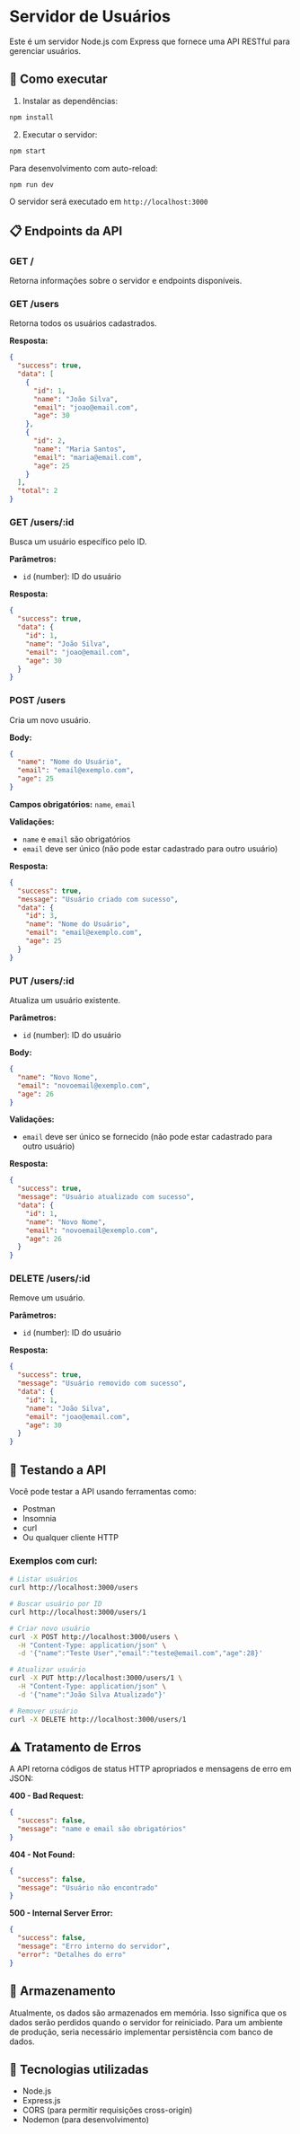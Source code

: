 # Servidor de Usuários

Este é um servidor Node.js com Express que fornece uma API RESTful para gerenciar usuários.

## 🚀 Como executar

1. Instalar as dependências:
```bash
npm install
```

2. Executar o servidor:
```bash
npm start
```

Para desenvolvimento com auto-reload:
```bash
npm run dev
```

O servidor será executado em `http://localhost:3000`

## 📋 Endpoints da API

### GET /
Retorna informações sobre o servidor e endpoints disponíveis.

### GET /users
Retorna todos os usuários cadastrados.

**Resposta:**
```json
{
  "success": true,
  "data": [
    {
      "id": 1,
      "name": "João Silva",
      "email": "joao@email.com",
      "age": 30
    },
    {
      "id": 2,
      "name": "Maria Santos",
      "email": "maria@email.com",
      "age": 25
    }
  ],
  "total": 2
}
```

### GET /users/:id
Busca um usuário específico pelo ID.

**Parâmetros:**
- `id` (number): ID do usuário

**Resposta:**
```json
{
  "success": true,
  "data": {
    "id": 1,
    "name": "João Silva",
    "email": "joao@email.com",
    "age": 30
  }
}
```

### POST /users
Cria um novo usuário.

**Body:**
```json
{
  "name": "Nome do Usuário",
  "email": "email@exemplo.com",
  "age": 25
}
```

**Campos obrigatórios:** `name`, `email`

**Validações:**
- `name` e `email` são obrigatórios
- `email` deve ser único (não pode estar cadastrado para outro usuário)

**Resposta:**
```json
{
  "success": true,
  "message": "Usuário criado com sucesso",
  "data": {
    "id": 3,
    "name": "Nome do Usuário",
    "email": "email@exemplo.com",
    "age": 25
  }
}
```

### PUT /users/:id
Atualiza um usuário existente.

**Parâmetros:**
- `id` (number): ID do usuário

**Body:**
```json
{
  "name": "Novo Nome",
  "email": "novoemail@exemplo.com",
  "age": 26
}
```

**Validações:**
- `email` deve ser único se fornecido (não pode estar cadastrado para outro usuário)

**Resposta:**
```json
{
  "success": true,
  "message": "Usuário atualizado com sucesso",
  "data": {
    "id": 1,
    "name": "Novo Nome",
    "email": "novoemail@exemplo.com",
    "age": 26
  }
}
```

### DELETE /users/:id
Remove um usuário.

**Parâmetros:**
- `id` (number): ID do usuário

**Resposta:**
```json
{
  "success": true,
  "message": "Usuário removido com sucesso",
  "data": {
    "id": 1,
    "name": "João Silva",
    "email": "joao@email.com",
    "age": 30
  }
}
```

## 🧪 Testando a API

Você pode testar a API usando ferramentas como:
- Postman
- Insomnia
- curl
- Ou qualquer cliente HTTP

### Exemplos com curl:

```bash
# Listar usuários
curl http://localhost:3000/users

# Buscar usuário por ID
curl http://localhost:3000/users/1

# Criar novo usuário
curl -X POST http://localhost:3000/users \
  -H "Content-Type: application/json" \
  -d '{"name":"Teste User","email":"teste@email.com","age":28}'

# Atualizar usuário
curl -X PUT http://localhost:3000/users/1 \
  -H "Content-Type: application/json" \
  -d '{"name":"João Silva Atualizado"}'

# Remover usuário
curl -X DELETE http://localhost:3000/users/1
```

## ⚠️ Tratamento de Erros

A API retorna códigos de status HTTP apropriados e mensagens de erro em JSON:

**400 - Bad Request:**
```json
{
  "success": false,
  "message": "name e email são obrigatórios"
}
```

**404 - Not Found:**
```json
{
  "success": false,
  "message": "Usuário não encontrado"
}
```

**500 - Internal Server Error:**
```json
{
  "success": false,
  "message": "Erro interno do servidor",
  "error": "Detalhes do erro"
}
```

## 💾 Armazenamento

Atualmente, os dados são armazenados em memória. Isso significa que os dados serão perdidos quando o servidor for reiniciado. Para um ambiente de produção, seria necessário implementar persistência com banco de dados.

## 🔧 Tecnologias utilizadas

- Node.js
- Express.js
- CORS (para permitir requisições cross-origin)
- Nodemon (para desenvolvimento)
